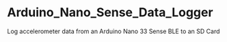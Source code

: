 # Arduino_Nano_Sense_Data_Logger
Log accelerometer data from an Arduino Nano 33 Sense BLE to an SD Card
